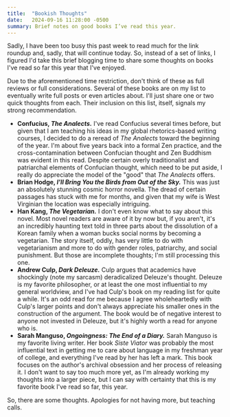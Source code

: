```yaml
---
title:  "Bookish Thoughts"
date:   2024-09-16 11:28:00 -0500
summary: Brief notes on good books I’ve read this year.
---
```


Sadly, I have been too busy this past week to read much for the link
roundup and, sadly, that will continue today. So, instead of a set of
links, I figured I'd take this brief blogging time to share some
thoughts on books I've read so far this year that I've enjoyed.

Due to the aforementioned time restriction, don't think of these as full
reviews or full considerations. Several of these books are on my list to
eventually write full posts or even articles about. I'll just share one
or two quick thoughts from each. Their inclusion on this list, itself,
signals my strong recommendation.

-   **Confucius, *The Analects.*** I've read Confucius several times
    before, but given that I am teaching his ideas in my global
    rhetorics-based writing courses, I decided to do a reread of *The
    Analects* toward the beginning of the year. I'm about five years
    back into a formal Zen practice, and the cross-contamination between
    Confucian thought and Zen Buddhism was evident in this read. Despite
    certain overly traditionalist and patriarchal elements of Confucian
    thought, which need to be put aside, I really do appreciate the
    model of the "good" that *The Analects* offers.
-   **Brian Hodge, *I'll Bring You the Birds from Out of the Sky.*** This was just an absolutely stunning cosmic horror novella. The
    dread of certain passages has stuck with me for months, and given
    that my wife is West Virginian the location was especially
    intriguing.
-   **Han Kang, *The Vegetarian.*** I don't even know what to say about
    this novel. Most novel readers are aware of it by now but, if you
    aren't, it's an incredibly haunting text told in three parts about
    the dissolution of a Korean family when a woman bucks social norms
    by becoming a vegetarian. The story itself, oddly, has very little
    to do with vegetarianism and more to do with gender roles,
    patriarchy, and social punishment. But those are incomplete
    thoughts; I'm still processing this one.
-   **Andrew Culp, *Dark Deleuze.*** Culp argues that academics have
    shockingly (note my sarcasm) deradicalized Deleuze's thought.
    Deleuze is my favorite philosopher, or at least the one most
    influential to my general worldview, and I've had Culp's book on my
    reading list for quite a while. It's an odd read for me because I
    agree wholeheartedly with Culp's larger points and don't always
    appreciate his smaller ones in the construction of the argument.
    The book would be of negative interest to anyone not invested in
    Deleuze, but it's highly worth a read for anyone who is.
-   **Sarah Manguso, *Ongoingness: The End of a Diary.*** Sarah Manguso
    is my favorite living writer. Her book *Siste Viator* was probably
    the most influential text in getting me to care about language in my
    freshman year of college, and everything I've read by her has left a
    mark. This book focuses on the author's archival obsession and her
    process of releasing it. I don't want to say too much more yet, as
    I'm already working my thoughts into a larger piece, but I can say
    with certainty that this is my favorite book I've read so far, this
    year.

So, there are some thoughts. Apologies for not having more, but teaching
calls.

